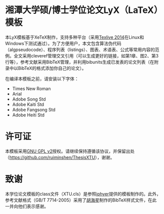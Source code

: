 # 湘潭大学硕/博士学位论文LyX（LaTeX）模板

本LyX模板基于XeTeX制作，支持多种平台（采用[Texlive 2014](http://tug.org/texlive/files/texlive2014.iso.torrent)在Linux和Windows下测试通过）。为了方便用户，本文包含算法伪代码（algpseudocode）、程序列表（listings）、图表、术语表、公式等常用内容的范例。全文采用cleveref管理交叉引用（可以生成更好的链接，如第1章、图2、第3行等），参考文献采用BibTeX管理，并利用bibunits生成已发表的论文列表（在附录中以BibTeX的格式添加你自己的论文）。

在编译本模板之前，请安装以下字体：

* Times New Roman
* Arial
* Adobe Song Std
* Adobe Kaiti Std
* Adobe Fangsong Std
* Adobe Heiti Std

# 许可证

本模板采用[GNU GPL v2](http://www.gnu.org/licenses/old-licenses/gpl-2.0.html)授权。请继续保持遵循该协议，并保留出处（<https://github.com/ruiminshen/ThesisXTU>），谢谢。

# 致谢

本学位论文模板的class文件（XTU.cls）是参照[iphyer](https://github.com/iphyer/UCASThesisTemplete)提供的模板制作的。此外，参考文献格式（GB/T 7714-2005）采用了[胡海星](https://github.com/Haixing-Hu/GBT7714-2005-BibTeX-Style)制作的BibTeX样式文件，在此一并向他们表示感谢。